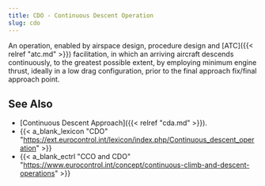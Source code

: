 ```yaml
---
title: CDO - Continuous Descent Operation
slug: cdo
---
```


An operation, enabled by airspace design, procedure design and [ATC]({{< relref "atc.md" >}})
facilitation, in which an arriving aircraft descends continuously,
to the greatest possible extent, by employing minimum engine thrust,
ideally in a low drag configuration, prior to the final
approach fix/final approach point.

## See Also

* [Continuous Descent Approach]({{< relref "cda.md" >}}).
* {{< a_blank_lexicon "CDO" "https://ext.eurocontrol.int/lexicon/index.php/Continuous_descent_operation" >}}
* {{< a_blank_ectrl "CCO and CDO" "https://www.eurocontrol.int/concept/continuous-climb-and-descent-operations" >}}

